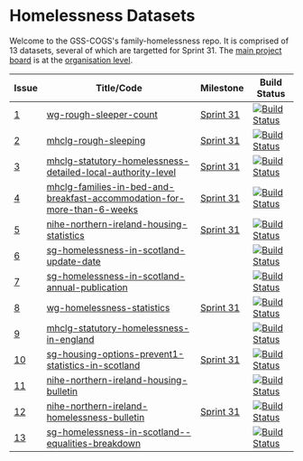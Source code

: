 # Homelessness Datasets
Welcome to the GSS-COGS's family-homelessness repo. It is comprised of 13 datasets, several of which are targetted for Sprint 31. The [main project board](https://github.com/orgs/GSS-Cogs/projects/9) is at the [organisation level](https://github.com/GSS-Cogs).


| Issue                                                           | Title/Code                                                                                                                                                                                                              | Milestone                                                                | Build Status                                                                                                                                                                                                                                                                                          |
|-----------------------------------------------------------------|-------------------------------------------------------------------------------------------------------------------------------------------------------------------------------------------------------------------------|--------------------------------------------------------------------------|-------------------------------------------------------------------------------------------------------------------------------------------------------------------------------------------------------------------------------------------------------------------------------------------------------|
| [1](https://github.com/GSS-Cogs/family-homelessness/issues/1)   | [wg-rough-sleeper-count](https://github.com/GSS-Cogs/family-homelessness/tree/master/datasets/WG-Rough-Sleeper-Count)                                                                                                   | [Sprint 31](https://github.com/GSS-Cogs/family-homelessness/milestone/1) | [![Build Status](https://ci.floop.org.uk/buildStatus/icon?job=GSS_data%2FHomelessness%2FWG-Rough-Sleeper-Count)](https://ci.floop.org.uk/job/GSS_data/job/Homelessness/job/WG-Rough-Sleeper-Count/)                                                                                                   |
| [2](https://github.com/GSS-Cogs/family-homelessness/issues/2)   | [mhclg-rough-sleeping](https://github.com/GSS-Cogs/family-homelessness/tree/master/datasets/MHCLG-Rough-sleeping)                                                                                                       | [Sprint 31](https://github.com/GSS-Cogs/family-homelessness/milestone/1) | [![Build Status](https://ci.floop.org.uk/buildStatus/icon?job=GSS_data%2FHomelessness%2FMHCLG-Rough-sleeping)](https://ci.floop.org.uk/job/GSS_data/job/Homelessness/job/MHCLG-Rough-sleeping/)                                                                                                       |
| [3](https://github.com/GSS-Cogs/family-homelessness/issues/3)   | [mhclg-statutory-homelessness-detailed-local-authority-level](https://github.com/GSS-Cogs/family-homelessness/tree/master/datasets/MHCLG-Statutory-homelessness-Detailed-local-authority-level)                         | [Sprint 31](https://github.com/GSS-Cogs/family-homelessness/milestone/1) | [![Build Status](https://ci.floop.org.uk/buildStatus/icon?job=GSS_data%2FHomelessness%2FMHCLG-Statutory-homelessness-Detailed-local-authority-level)](https://ci.floop.org.uk/job/GSS_data/job/Homelessness/job/MHCLG-Statutory-homelessness-Detailed-local-authority-level/)                         |
| [4](https://github.com/GSS-Cogs/family-homelessness/issues/4)   | [mhclg-families-in-bed-and-breakfast-accommodation-for-more-than-6-weeks](https://github.com/GSS-Cogs/family-homelessness/tree/master/datasets/MHCLG-Families-in-bed-and-breakfast-accommodation-for-more-than-6-weeks) | [Sprint 31](https://github.com/GSS-Cogs/family-homelessness/milestone/1) | [![Build Status](https://ci.floop.org.uk/buildStatus/icon?job=GSS_data%2FHomelessness%2FMHCLG-Families-in-bed-and-breakfast-accommodation-for-more-than-6-weeks)](https://ci.floop.org.uk/job/GSS_data/job/Homelessness/job/MHCLG-Families-in-bed-and-breakfast-accommodation-for-more-than-6-weeks/) |
| [5](https://github.com/GSS-Cogs/family-homelessness/issues/5)   | [nihe-northern-ireland-housing-statistics](https://github.com/GSS-Cogs/family-homelessness/tree/master/datasets/NIHE-Northern-Ireland-Housing-Statistics)                                                               | [Sprint 31](https://github.com/GSS-Cogs/family-homelessness/milestone/1) | [![Build Status](https://ci.floop.org.uk/buildStatus/icon?job=GSS_data%2FHomelessness%2FNIHE-Northern-Ireland-Housing-Statistics)](https://ci.floop.org.uk/job/GSS_data/job/Homelessness/job/NIHE-Northern-Ireland-Housing-Statistics/)                                                               |
| [6](https://github.com/GSS-Cogs/family-homelessness/issues/6)   | [sg-homelessness-in-scotland-update-date](https://github.com/GSS-Cogs/family-homelessness/tree/master/datasets/SG-Homelessness-in-Scotland-Update-date)                                                                 |                                                                          | [![Build Status](https://ci.floop.org.uk/buildStatus/icon?job=GSS_data%2FHomelessness%2FSG-Homelessness-in-Scotland-Update-date)](https://ci.floop.org.uk/job/GSS_data/job/Homelessness/job/SG-Homelessness-in-Scotland-Update-date/)                                                                 |
| [7](https://github.com/GSS-Cogs/family-homelessness/issues/7)   | [sg-homelessness-in-scotland-annual-publication](https://github.com/GSS-Cogs/family-homelessness/tree/master/datasets/SG-Homelessness-in-Scotland-Annual-Publication)                                                   |                                                                          | [![Build Status](https://ci.floop.org.uk/buildStatus/icon?job=GSS_data%2FHomelessness%2FSG-Homelessness-in-Scotland-Annual-Publication)](https://ci.floop.org.uk/job/GSS_data/job/Homelessness/job/SG-Homelessness-in-Scotland-Annual-Publication/)                                                   |
| [8](https://github.com/GSS-Cogs/family-homelessness/issues/8)   | [wg-homelessness-statistics](https://github.com/GSS-Cogs/family-homelessness/tree/master/datasets/WG-Homelessness-statistics)                                                                                           | [Sprint 31](https://github.com/GSS-Cogs/family-homelessness/milestone/1) | [![Build Status](https://ci.floop.org.uk/buildStatus/icon?job=GSS_data%2FHomelessness%2FWG-Homelessness-statistics&build=1)](https://ci.floop.org.uk/job/GSS_data/job/Homelessness/job/WG-Homelessness-statistics/1/)                                                                                 |
| [9](https://github.com/GSS-Cogs/family-homelessness/issues/9)   | [mhclg-statutory-homelessness-in-england](https://github.com/GSS-Cogs/family-homelessness/tree/master/datasets/MHCLG-Statutory-homelessness-in-England)                                                                 |                                                                          | [![Build Status](https://ci.floop.org.uk/buildStatus/icon?job=GSS_data%2FHomelessness%2FMHCLG-Statutory-homelessness-in-England)](https://ci.floop.org.uk/job/GSS_data/job/Homelessness/job/MHCLG-Statutory-homelessness-in-England/)                                                                 |
| [10](https://github.com/GSS-Cogs/family-homelessness/issues/10) | [sg-housing-options-prevent1-statistics-in-scotland](https://github.com/GSS-Cogs/family-homelessness/tree/master/datasets/SG-Housing-Options-PREVENT1-Statistics-in-Scotland)                                           | [Sprint 31](https://github.com/GSS-Cogs/family-homelessness/milestone/1) | [![Build Status](https://ci.floop.org.uk/buildStatus/icon?job=GSS_data%2FHomelessness%2FSG-Housing-Options-PREVENT1-Statistics-in-Scotland)](https://ci.floop.org.uk/job/GSS_data/job/Homelessness/job/SG-Housing-Options-PREVENT1-Statistics-in-Scotland/)                                           |
| [11](https://github.com/GSS-Cogs/family-homelessness/issues/11) | [nihe-northern-ireland-housing-bulletin](https://github.com/GSS-Cogs/family-homelessness/tree/master/datasets/NIHE-Northern-Ireland-housing-bulletin)                                                                   |                                                                          | [![Build Status](https://ci.floop.org.uk/buildStatus/icon?job=GSS_data%2FHomelessness%2FNIHE-Northern-Ireland-homelessness-bulletin)](https://ci.floop.org.uk/job/GSS_data/job/Homelessness/job/NIHE-Northern-Ireland-homelessness-bulletin/)                                                         |
| [12](https://github.com/GSS-Cogs/family-homelessness/issues/12) | [nihe-northern-ireland-homelessness-bulletin](https://github.com/GSS-Cogs/family-homelessness/tree/master/datasets/NIHE-Northern-Ireland-homelessness-bulletin)                                                              | [Sprint 31](https://github.com/GSS-Cogs/family-homelessness/milestone/1) | [![Build Status](https://ci.floop.org.uk/buildStatus/icon?job=GSS_data%2FHomelessness%2FNIHE-Northern-Ireland-housing-bulletin)](https://ci.floop.org.uk/job/GSS_data/job/Homelessness/job/NIHE-Northern-Ireland-housing-bulletin/)                                                                   |
| [13](https://github.com/GSS-Cogs/family-homelessness/issues/13) | [sg-homelessness-in-scotland--equalities-breakdown](https://github.com/GSS-Cogs/family-homelessness/tree/master/datasets/SG-Homelessness-in-Scotland-Equalities-Breakdown)                                              |                                                                          | [![Build Status](https://ci.floop.org.uk/buildStatus/icon?job=GSS_data%2FHomelessness%2FSG-Homelessness-in-Scotland-Equalities-Breakdown)](https://ci.floop.org.uk/job/GSS_data/job/Homelessness/job/SG-Homelessness-in-Scotland-Equalities-Breakdown/)                                               |
